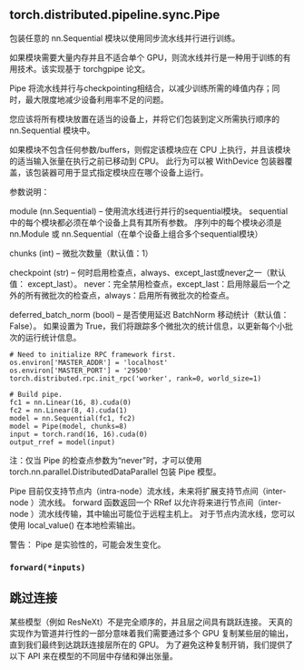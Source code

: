 



## torch.distributed.pipeline.sync.Pipe

包装任意的 nn.Sequential 模块以使用同步流水线并行进行训练。 


如果模块需要大量内存并且不适合单个 GPU，则流水线并行是一种用于训练的有用技术。该实现基于 torchgpipe 论文。

Pipe 将流水线并行与checkpointing相结合，以减少训练所需的峰值内存；同时，最大限度地减少设备利用率不足的问题。

您应该将所有模块放置在适当的设备上，并将它们包装到定义所需执行顺序的 nn.Sequential 模块中。 



如果模块不包含任何参数/buffers，则假定该模块应在 CPU 上执行，并且该模块的适当输入张量在执行之前已移动到 CPU。 此行为可以被 WithDevice 包装器覆盖，该包装器可用于显式指定模块应在哪个设备上运行。



参数说明：

module (nn.Sequential) – 使用流水线进行并行的sequential模块。 sequential中的每个模块都必须在单个设备上具有其所有参数。 序列中的每个模块必须是 nn.Module 或 nn.Sequential（在单个设备上组合多个sequential模块）

chunks (int) – 微批次数量（默认值：1）

checkpoint (str) – 何时启用检查点，always、except_last或never之一（默认值： except_last）。 never：完全禁用检查点，except_last：启用除最后一个之外的所有微批次的检查点，always：启用所有微批次的检查点。

deferred_batch_norm (bool) – 是否使用延迟 BatchNorm 移动统计（默认值：False）。 如果设置为 True，我们将跟踪多个微批次的统计信息，以更新每个小批次的运行统计信息。



```
# Need to initialize RPC framework first.
os.environ['MASTER_ADDR'] = 'localhost'
os.environ['MASTER_PORT'] = '29500'
torch.distributed.rpc.init_rpc('worker', rank=0, world_size=1)

# Build pipe.
fc1 = nn.Linear(16, 8).cuda(0)
fc2 = nn.Linear(8, 4).cuda(1)
model = nn.Sequential(fc1, fc2)
model = Pipe(model, chunks=8)
input = torch.rand(16, 16).cuda(0)
output_rref = model(input)
```


注：仅当 Pipe 的检查点参数为“never”时，才可以使用 torch.nn.parallel.DistributedDataParallel 包装 Pipe 模型。


Pipe 目前仅支持节点内（intra-node）流水线，未来将扩展支持节点间（inter-node ）流水线。 forward 函数返回一个 RRef 以允许将来进行节点间（inter-node ）流水线传输，其中输出可能位于远程主机上。 对于节点内流水线，您可以使用 local_value() 在本地检索输出。



警告： Pipe 是实验性的，可能会发生变化。



### `forward(*inputs)`



## 跳过连接

某些模型（例如 ResNeXt）不是完全顺序的，并且层之间具有跳跃连接。 天真的实现作为管道并行性的一部分意味着我们需要通过多个 GPU 复制某些层的输出，直到我们最终到达跳跃连接层所在的 GPU。 为了避免这种复制开销，我们提供了以下 API 来在模型的不同层中存储和弹出张量。








